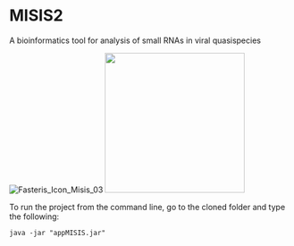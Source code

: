 # MISIS2
A bioinformatics tool for analysis of small RNAs in viral quasispecies   

![Fasteris_Icon_Misis_03](https://user-images.githubusercontent.com/86969623/124485589-06513c80-ddad-11eb-9a55-5648cad86bf0.png)
<img src="https://user-images.githubusercontent.com/86969623/124486101-8bd4ec80-ddad-11eb-9cda-4c5bbc4f244a.PNG" width="250">


To run the project from the command line, go to the cloned folder and type the following:

`java -jar "appMISIS.jar"`
